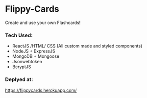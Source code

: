 # Flippy-Cards
Create and use your own Flashcards!

### Tech Used:

* ReactJS /HTML/ CSS (All custom made and styled components)
* NodeJS + ExpressJS
* MongoDB + Mongoose
* Jsonwebtoken
* BcryptJS

### Deplyed at: 
https://flippycards.herokuapp.com/
